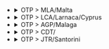 
- <details><summary>OTP > MLA/Malta</summary>

  |TOTAL_PRICE|STAY_DAYS|FROM>TO|DATE|PRICE|TO>FROM|DATE|PRICE|
  |---|---|---|---|---|---|---|---|
  |194.0|2|OTP > MLA/Malta|2025-06-09|77.0|MLA/Malta > OTP|2025-06-11|117.0|
  |234.0|2|OTP > MLA/Malta|2025-05-12|77.0|MLA/Malta > OTP|2025-05-14|157.0|
  |244.0|2|OTP > MLA/Malta|2025-05-26|107.0|MLA/Malta > OTP|2025-05-28|137.0|
  |254.0|2|OTP > MLA/Malta|2025-05-19|117.0|MLA/Malta > OTP|2025-05-21|137.0|
  |304.0|2|OTP > MLA/Malta|2025-06-02|117.0|MLA/Malta > OTP|2025-06-04|187.0|
  |344.0|2|OTP > MLA/Malta|2025-05-05|187.0|MLA/Malta > OTP|2025-05-07|157.0|
  |344.0|2|OTP > MLA/Malta|2025-06-16|157.0|MLA/Malta > OTP|2025-06-18|187.0|
  |454.0|2|OTP > MLA/Malta|2025-05-28|137.0|MLA/Malta > OTP|2025-05-30|317.0|
  |474.0|2|OTP > MLA/Malta|2025-05-07|107.0|MLA/Malta > OTP|2025-05-09|367.0|
  |474.0|2|OTP > MLA/Malta|2025-06-18|157.0|MLA/Malta > OTP|2025-06-20|317.0|
  |474.0|2|OTP > MLA/Malta|2025-06-23|237.0|MLA/Malta > OTP|2025-06-25|237.0|
  |474.0|2|OTP > MLA/Malta|2025-07-02|157.0|MLA/Malta > OTP|2025-07-04|317.0|
  |494.0|2|OTP > MLA/Malta|2025-07-07|207.0|MLA/Malta > OTP|2025-07-09|287.0|
  |524.0|2|OTP > MLA/Malta|2025-05-14|157.0|MLA/Malta > OTP|2025-05-16|367.0|
  |574.0|2|OTP > MLA/Malta|2025-05-21|157.0|MLA/Malta > OTP|2025-05-23|417.0|
  |574.0|2|OTP > MLA/Malta|2025-06-30|207.0|MLA/Malta > OTP|2025-07-02|367.0|

  </details>

- <details><summary>OTP > LCA/Larnaca/Cyprus</summary>

  |TOTAL_PRICE|STAY_DAYS|FROM>TO|DATE|PRICE|TO>FROM|DATE|PRICE|
  |---|---|---|---|---|---|---|---|
  |414.0|2|OTP > LCA/Larnaca/Cyprus|2025-05-07|257.0|LCA/Larnaca/Cyprus > OTP|2025-05-09|157.0|
  |414.0|1|OTP > LCA/Larnaca/Cyprus|2025-05-08|257.0|LCA/Larnaca/Cyprus > OTP|2025-05-09|157.0|
  |444.0|2|OTP > LCA/Larnaca/Cyprus|2025-05-05|257.0|LCA/Larnaca/Cyprus > OTP|2025-05-07|187.0|
  |444.0|1|OTP > LCA/Larnaca/Cyprus|2025-05-14|257.0|LCA/Larnaca/Cyprus > OTP|2025-05-15|187.0|
  |464.0|1|OTP > LCA/Larnaca/Cyprus|2025-05-07|257.0|LCA/Larnaca/Cyprus > OTP|2025-05-08|207.0|
  |464.0|2|OTP > LCA/Larnaca/Cyprus|2025-05-12|257.0|LCA/Larnaca/Cyprus > OTP|2025-05-14|207.0|
  |494.0|2|OTP > LCA/Larnaca/Cyprus|2025-05-26|287.0|LCA/Larnaca/Cyprus > OTP|2025-05-28|207.0|
  |544.0|2|OTP > LCA/Larnaca/Cyprus|2025-05-14|257.0|LCA/Larnaca/Cyprus > OTP|2025-05-16|287.0|
  |544.0|2|OTP > LCA/Larnaca/Cyprus|2025-05-28|287.0|LCA/Larnaca/Cyprus > OTP|2025-05-30|257.0|
  |574.0|1|OTP > LCA/Larnaca/Cyprus|2025-05-15|287.0|LCA/Larnaca/Cyprus > OTP|2025-05-16|287.0|

  </details>

- <details><summary>OTP > AGP/Malaga</summary>

  |TOTAL_PRICE|STAY_DAYS|FROM>TO|DATE|PRICE|TO>FROM|DATE|PRICE|
  |---|---|---|---|---|---|---|---|
  |444.0|2|OTP > AGP/Malaga|2025-05-19|207.0|AGP/Malaga > OTP|2025-05-21|237.0|
  |474.0|1|OTP > AGP/Malaga|2025-05-20|237.0|AGP/Malaga > OTP|2025-05-21|237.0|
  |494.0|1|OTP > AGP/Malaga|2025-05-19|207.0|AGP/Malaga > OTP|2025-05-20|287.0|
  |524.0|1|OTP > AGP/Malaga|2025-05-12|287.0|AGP/Malaga > OTP|2025-05-13|237.0|
  |544.0|1|OTP > AGP/Malaga|2025-05-07|257.0|AGP/Malaga > OTP|2025-05-08|287.0|
  |544.0|2|OTP > AGP/Malaga|2025-05-18|257.0|AGP/Malaga > OTP|2025-05-20|287.0|
  |544.0|2|OTP > AGP/Malaga|2025-06-02|257.0|AGP/Malaga > OTP|2025-06-04|287.0|
  |554.0|2|OTP > AGP/Malaga|2025-05-11|317.0|AGP/Malaga > OTP|2025-05-13|237.0|
  |554.0|1|OTP > AGP/Malaga|2025-05-13|237.0|AGP/Malaga > OTP|2025-05-14|317.0|
  |554.0|2|OTP > AGP/Malaga|2025-05-14|237.0|AGP/Malaga > OTP|2025-05-16|317.0|
  |554.0|2|OTP > AGP/Malaga|2025-05-20|237.0|AGP/Malaga > OTP|2025-05-22|317.0|
  |554.0|1|OTP > AGP/Malaga|2025-05-21|237.0|AGP/Malaga > OTP|2025-05-22|317.0|
  |574.0|1|OTP > AGP/Malaga|2025-06-03|287.0|AGP/Malaga > OTP|2025-06-04|287.0|

  </details>

- <details><summary>OTP > CDT/</summary>

  |TOTAL_PRICE|STAY_DAYS|FROM>TO|DATE|PRICE|TO>FROM|DATE|PRICE|
  |---|---|---|---|---|---|---|---|
  |444.0|2|OTP > CDT/|2025-05-21|207.0|CDT/ > OTP|2025-05-23|237.0|
  |464.0|2|OTP > CDT/|2025-05-19|257.0|CDT/ > OTP|2025-05-21|207.0|
  |494.0|2|OTP > CDT/|2025-05-07|257.0|CDT/ > OTP|2025-05-09|237.0|
  |524.0|2|OTP > CDT/|2025-05-12|287.0|CDT/ > OTP|2025-05-14|237.0|
  |544.0|2|OTP > CDT/|2025-05-14|257.0|CDT/ > OTP|2025-05-16|287.0|
  |554.0|2|OTP > CDT/|2025-06-04|237.0|CDT/ > OTP|2025-06-06|317.0|

  </details>

- <details><summary>OTP > JTR/Santorini</summary>

  |TOTAL_PRICE|STAY_DAYS|FROM>TO|DATE|PRICE|TO>FROM|DATE|PRICE|
  |---|---|---|---|---|---|---|---|
  |574.0|1|OTP > JTR/Santorini|2025-08-10|257.0|JTR/Santorini > OTP|2025-08-11|317.0|

  </details>

